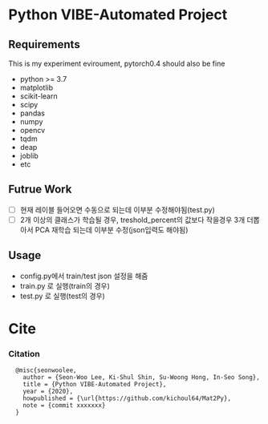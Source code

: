 # Python VIBE-Automated Project

## Requirements
This is my experiment eviroument, pytorch0.4 should also be fine
- python >= 3.7
- matplotlib
- scikit-learn
- scipy
- pandas
- numpy
- opencv
- tqdm
- deap
- joblib
- etc

## Futrue Work
- [ ] 현재 레이블 들어오면 수동으로 되는데 이부분 수정해야됨(test.py)
- [ ] 2개 이상의 클래스가 학습될 경우, treshold_percent의 값보다 작을경우 3개 더뽑아서 PCA 재학습 되는데 이부분 수정(json입력도 해야됨)

## Usage
- config.py에서 train/test json 설정을 해줌
- train.py 로 실행(train의 경우)
- test.py 로 실행(test의 경우)

# Cite
### Citation
```
  @misc{seonwoolee,
    author = {Seon-Woo Lee, Ki-Shul Shin, Su-Woong Hong, In-Seo Song},
    title = {Python VIBE-Automated Project},
    year = {2020},
    howpublished = {\url{https://github.com/kichoul64/Mat2Py},
    note = {commit xxxxxxx}
  }
```

